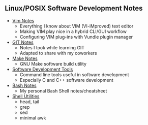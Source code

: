 ## Linux/POSIX Software Development Notes
* [Vim Notes](VimNotes/README.md)
  - Everything I know about VIM (VI-iMproved) text editor
  - Making VIM play nice in a hybrid CLI/GUI workflow
  - Configuring VIM plug-ins with Vundle plugin manager
* [GIT Notes](gitNotes.txt)
  - Notes I took while learning GIT
  - Adapted to share with my coworkers
* [Make Notes](makeNotes.md)
  - GNU Make software build utility
* [Software Development Tools](softwareDevTools.md)
  - Command line tools useful in software development
  - Especially C and C++ software development
* [Bash Notes](bashNotes.txt)
  - My personal Bash Shell notes/cheatsheet
* [Shell Utilities](shellUtilities.txt)
  - head, tail
  - grep
  - sed
  - minimal awk
